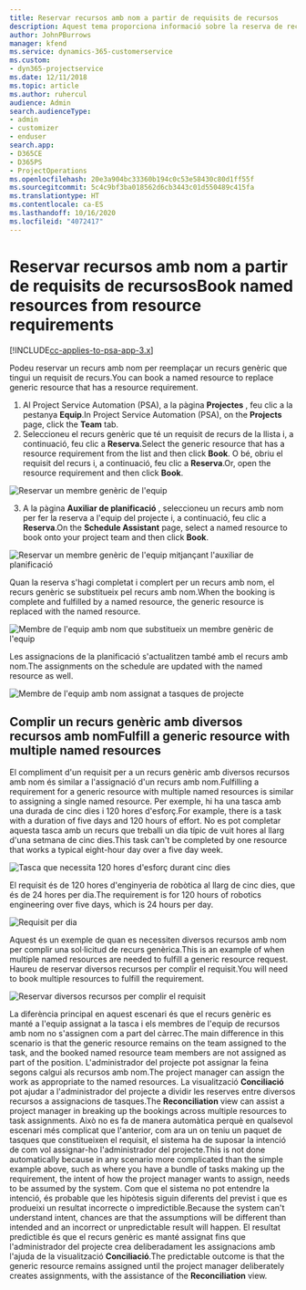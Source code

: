 ```yaml
---
title: Reservar recursos amb nom a partir de requisits de recursos
description: Aquest tema proporciona informació sobre la reserva de recursos amb nom per a un requisit de recurs genèric.
author: JohnPBurrows
manager: kfend
ms.service: dynamics-365-customerservice
ms.custom:
- dyn365-projectservice
ms.date: 12/11/2018
ms.topic: article
ms.author: ruhercul
audience: Admin
search.audienceType:
- admin
- customizer
- enduser
search.app:
- D365CE
- D365PS
- ProjectOperations
ms.openlocfilehash: 20e3a904bc33360b194c0c53e58430c80d1ff55f
ms.sourcegitcommit: 5c4c9bf3ba018562d6cb3443c01d550489c415fa
ms.translationtype: HT
ms.contentlocale: ca-ES
ms.lasthandoff: 10/16/2020
ms.locfileid: "4072417"
---
```

# <a name="book-named-resources-from-resource-requirements"></a><span data-ttu-id="0cfa5-103">Reservar recursos amb nom a partir de requisits de recursos</span><span class="sxs-lookup"><span data-stu-id="0cfa5-103">Book named resources from resource requirements</span></span>

[!INCLUDE[cc-applies-to-psa-app-3.x](../includes/cc-applies-to-psa-app-3x.md)]

<span data-ttu-id="0cfa5-104">Podeu reservar un recurs amb nom per reemplaçar un recurs genèric que tingui un requisit de recurs.</span><span class="sxs-lookup"><span data-stu-id="0cfa5-104">You can book a named resource to replace generic resource that has a resource requirement.</span></span>

1. <span data-ttu-id="0cfa5-105">Al Project Service Automation (PSA), a la pàgina **Projectes** , feu clic a la pestanya **Equip**.</span><span class="sxs-lookup"><span data-stu-id="0cfa5-105">In Project Service Automation (PSA), on the **Projects** page, click the **Team** tab.</span></span>
2. <span data-ttu-id="0cfa5-106">Seleccioneu el recurs genèric que té un requisit de recurs de la llista i, a continuació, feu clic a **Reserva**.</span><span class="sxs-lookup"><span data-stu-id="0cfa5-106">Select the generic resource that has a resource requirement from the list and then click **Book**.</span></span> <span data-ttu-id="0cfa5-107">O bé, obriu el requisit del recurs i, a continuació, feu clic a **Reserva**.</span><span class="sxs-lookup"><span data-stu-id="0cfa5-107">Or, open the resource requirement and then click **Book**.</span></span>


![Reservar un membre genèric de l'equip](media/RM-how-to-14.png)


3. <span data-ttu-id="0cfa5-109">A la pàgina **Auxiliar de planificació** , seleccioneu un recurs amb nom per fer la reserva a l'equip del projecte i, a continuació, feu clic a **Reserva**.</span><span class="sxs-lookup"><span data-stu-id="0cfa5-109">On the **Schedule Assistant** page, select a named resource to book onto your project team and then click **Book**.</span></span>

![Reservar un membre genèric de l'equip mitjançant l'auxiliar de planificació](media/RM-how-to-15.png)

<span data-ttu-id="0cfa5-111">Quan la reserva s'hagi completat i complert per un recurs amb nom, el recurs genèric se substitueix pel recurs amb nom.</span><span class="sxs-lookup"><span data-stu-id="0cfa5-111">When the booking is complete and fulfilled by a named resource, the generic resource is replaced with the named resource.</span></span>

![Membre de l'equip amb nom que substitueix un membre genèric de l'equip](media/RM-how-to-16.png)

<span data-ttu-id="0cfa5-113">Les assignacions de la planificació s'actualitzen també amb el recurs amb nom.</span><span class="sxs-lookup"><span data-stu-id="0cfa5-113">The assignments on the schedule are updated with the named resource as well.</span></span>

![Membre de l'equip amb nom assignat a tasques de projecte](media/RM-how-to-17.png)

## <a name="fulfill-a-generic-resource-with-multiple-named-resources"></a><span data-ttu-id="0cfa5-115">Complir un recurs genèric amb diversos recursos amb nom</span><span class="sxs-lookup"><span data-stu-id="0cfa5-115">Fulfill a generic resource with multiple named resources</span></span>
<span data-ttu-id="0cfa5-116">El compliment d'un requisit per a un recurs genèric amb diversos recursos amb nom és similar a l'assignació d'un recurs amb nom.</span><span class="sxs-lookup"><span data-stu-id="0cfa5-116">Fulfilling a requirement for a generic resource with multiple named resources is similar to assigning a single named resource.</span></span> <span data-ttu-id="0cfa5-117">Per exemple, hi ha una tasca amb una durada de cinc dies i 120 hores d'esforç.</span><span class="sxs-lookup"><span data-stu-id="0cfa5-117">For example, there is a task with a duration of five days and 120 hours of effort.</span></span> <span data-ttu-id="0cfa5-118">No es pot completar aquesta tasca amb un recurs que treballi un dia típic de vuit hores al llarg d'una setmana de cinc dies.</span><span class="sxs-lookup"><span data-stu-id="0cfa5-118">This task can't be completed by one resource that works a typical eight-hour day over a five day week.</span></span> 

![Tasca que necessita 120 hores d'esforç durant cinc dies](media/RM-how-to-21.png)

<span data-ttu-id="0cfa5-120">El requisit és de 120 hores d'enginyeria de robòtica al llarg de cinc dies, que és de 24 hores per dia.</span><span class="sxs-lookup"><span data-stu-id="0cfa5-120">The requirement is for 120 hours of robotics engineering over five days, which is 24 hours per day.</span></span>

![Requisit per dia](media/RM-how-to-22.png)

<span data-ttu-id="0cfa5-122">Aquest és un exemple de quan es necessiten diversos recursos amb nom per complir una sol·licitud de recurs genèrica.</span><span class="sxs-lookup"><span data-stu-id="0cfa5-122">This is an example of when multiple named resources are needed to fulfill a generic resource request.</span></span> <span data-ttu-id="0cfa5-123">Haureu de reservar diversos recursos per complir el requisit.</span><span class="sxs-lookup"><span data-stu-id="0cfa5-123">You will need to book multiple resources to fulfill the requirement.</span></span>

![Reservar diversos recursos per complir el requisit](media/RM-how-to-23.png)

<span data-ttu-id="0cfa5-125">La diferència principal en aquest escenari és que el recurs genèric es manté a l'equip assignat a la tasca i els membres de l'equip de recursos amb nom no s'assignen com a part del càrrec.</span><span class="sxs-lookup"><span data-stu-id="0cfa5-125">The main difference in this scenario is that the generic resource remains on the team assigned to the task, and the booked named resource team members are not assigned as part of the position.</span></span> <span data-ttu-id="0cfa5-126">L'administrador del projecte pot assignar la feina segons calgui als recursos amb nom.</span><span class="sxs-lookup"><span data-stu-id="0cfa5-126">The project manager can assign the work as appropriate to the named resources.</span></span> <span data-ttu-id="0cfa5-127">La visualització **Conciliació** pot ajudar a l'administrador del projecte a dividir les reserves entre diversos recursos a assignacions de tasques.</span><span class="sxs-lookup"><span data-stu-id="0cfa5-127">The **Reconciliation** view can assist a project manager in breaking up the bookings across multiple resources to task assignments.</span></span> <span data-ttu-id="0cfa5-128">Això no es fa de manera automàtica perquè en qualsevol escenari més complicat que l'anterior, com ara un on teniu un paquet de tasques que constitueixen el requisit, el sistema ha de suposar la intenció de com vol assignar-ho l'administrador del projecte.</span><span class="sxs-lookup"><span data-stu-id="0cfa5-128">This is not done automatically because in any scenario more complicated than the simple example above, such as where you have a bundle of tasks making up the requirement, the intent of how the project manager wants to assign, needs to be assumed by the system.</span></span> <span data-ttu-id="0cfa5-129">Com que el sistema no pot entendre la intenció, és probable que les hipòtesis siguin diferents del previst i que es produeixi un resultat incorrecte o impredictible.</span><span class="sxs-lookup"><span data-stu-id="0cfa5-129">Because the system can't understand intent, chances are that the assumptions will be different than intended and an incorrect or unpredictable result will happen.</span></span> <span data-ttu-id="0cfa5-130">El resultat predictible és que el recurs genèric es manté assignat fins que l'administrador del projecte crea deliberadament les assignacions amb l'ajuda de la visualització **Conciliació**.</span><span class="sxs-lookup"><span data-stu-id="0cfa5-130">The predictable outcome is that the generic resource remains assigned until the project manager deliberately creates assignments, with the assistance of the **Reconciliation** view.</span></span>


